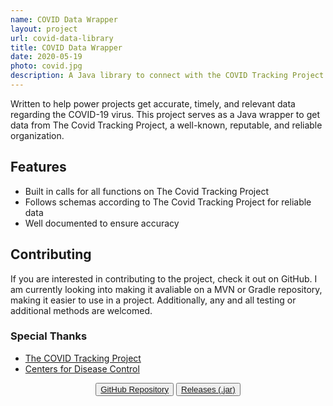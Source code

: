 ```yaml
---
name: COVID Data Wrapper
layout: project
url: covid-data-library
title: COVID Data Wrapper
date: 2020-05-19
photo: covid.jpg
description: A Java library to connect with the COVID Tracking Project to provide easy access to Coronavirus statistics in the United States.
---
```


Written to help power projects get accurate, timely, and relevant data regarding the COVID-19 virus. This project serves as a Java wrapper to get data from The Covid Tracking Project, a well-known, reputable, and reliable organization.

## Features
* Built in calls for all functions on The Covid Tracking Project
* Follows schemas according to The Covid Tracking Project for reliable data
* Well documented to ensure accuracy

## Contributing
If you are interested in contributing to the project, check it out on GitHub. I am currently looking into making it avaliable on a MVN or Gradle repository, making it easier to use in a project. Additionally, any and all testing or additional methods are welcomed.

### Special Thanks
* [The COVID Tracking Project](https://covidtracking.com/)
* [Centers for Disease Control](https://cdc.gov)

<center>
<button type="button" class="btn btn-outline-primary"><a href="https://github.com/webber512/covid-data-library">GitHub Repository</a></button>
<button type="button" class="btn btn-outline-primary"><a href="https://github.com/webber512/covid-data-library/releases">Releases (.jar)</a></button>
</center>